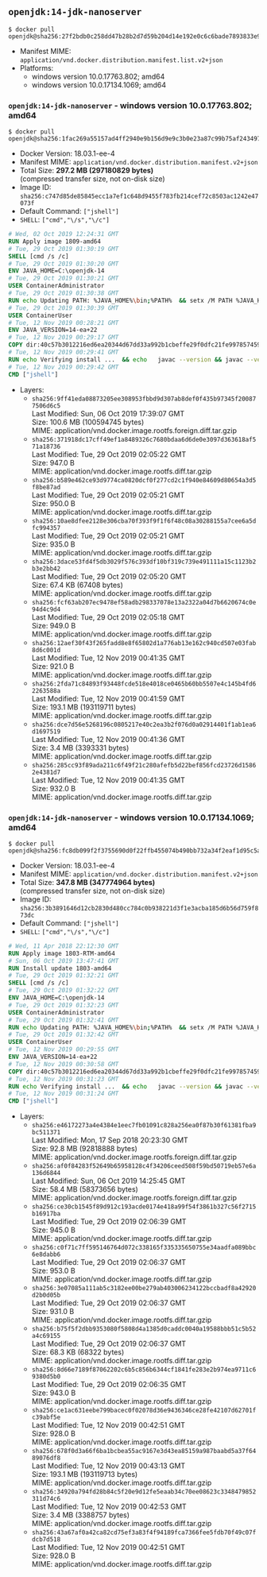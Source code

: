 ## `openjdk:14-jdk-nanoserver`

```console
$ docker pull openjdk@sha256:27f2bdb0c258dd47b28b2d7d59b204d14e192e0c6c6bade7893833e9e95995a8
```

-	Manifest MIME: `application/vnd.docker.distribution.manifest.list.v2+json`
-	Platforms:
	-	windows version 10.0.17763.802; amd64
	-	windows version 10.0.17134.1069; amd64

### `openjdk:14-jdk-nanoserver` - windows version 10.0.17763.802; amd64

```console
$ docker pull openjdk@sha256:1fac269a55157ad4ff2940e9b156d9e9c3b0e23a87c99b75af24349738c9f5b7
```

-	Docker Version: 18.03.1-ee-4
-	Manifest MIME: `application/vnd.docker.distribution.manifest.v2+json`
-	Total Size: **297.2 MB (297180829 bytes)**  
	(compressed transfer size, not on-disk size)
-	Image ID: `sha256:c747d85de85845ecc1a7ef1c648d9455f783fb214cef72c8503ac1242e47073f`
-	Default Command: `["jshell"]`
-	`SHELL`: `["cmd","\/s","\/c"]`

```dockerfile
# Wed, 02 Oct 2019 12:24:31 GMT
RUN Apply image 1809-amd64
# Tue, 29 Oct 2019 01:30:19 GMT
SHELL [cmd /s /c]
# Tue, 29 Oct 2019 01:30:20 GMT
ENV JAVA_HOME=C:\openjdk-14
# Tue, 29 Oct 2019 01:30:21 GMT
USER ContainerAdministrator
# Tue, 29 Oct 2019 01:30:38 GMT
RUN echo Updating PATH: %JAVA_HOME%\bin;%PATH% 	&& setx /M PATH %JAVA_HOME%\bin;%PATH%
# Tue, 29 Oct 2019 01:30:39 GMT
USER ContainerUser
# Tue, 12 Nov 2019 00:28:21 GMT
ENV JAVA_VERSION=14-ea+22
# Tue, 12 Nov 2019 00:29:17 GMT
COPY dir:40c57b3012216ed6ea20344d67dd33a992b1cbeffe29f0dfc21fe9978574599b in C:\openjdk-14 
# Tue, 12 Nov 2019 00:29:41 GMT
RUN echo Verifying install ... 	&& echo   javac --version && javac --version 	&& echo   java --version && java --version
# Tue, 12 Nov 2019 00:29:42 GMT
CMD ["jshell"]
```

-	Layers:
	-	`sha256:9ff41eda08873205ee308953fbbd9d307ab8def0f435b97345f200877506d6c5`  
		Last Modified: Sun, 06 Oct 2019 17:39:07 GMT  
		Size: 100.6 MB (100594745 bytes)  
		MIME: application/vnd.docker.image.rootfs.foreign.diff.tar.gzip
	-	`sha256:371918dc17cff49ef1a8489326c7680bdaa6d6de0e3097d363618af571a18736`  
		Last Modified: Tue, 29 Oct 2019 02:05:22 GMT  
		Size: 947.0 B  
		MIME: application/vnd.docker.image.rootfs.diff.tar.gzip
	-	`sha256:b589e462ce93d9774ca0820dcf0f277cd2c1f940e84609d80654a3d5f8be87ad`  
		Last Modified: Tue, 29 Oct 2019 02:05:21 GMT  
		Size: 950.0 B  
		MIME: application/vnd.docker.image.rootfs.diff.tar.gzip
	-	`sha256:10ae8dfee2128e306cba70f393f9f1f6f48c08a30288155a7cee6a5dfc994357`  
		Last Modified: Tue, 29 Oct 2019 02:05:21 GMT  
		Size: 935.0 B  
		MIME: application/vnd.docker.image.rootfs.diff.tar.gzip
	-	`sha256:3dace53fd4f5db3029f576c393df10bf319c739e491111a15c1123b2b3e2bb42`  
		Last Modified: Tue, 29 Oct 2019 02:05:20 GMT  
		Size: 67.4 KB (67408 bytes)  
		MIME: application/vnd.docker.image.rootfs.diff.tar.gzip
	-	`sha256:fcf63ab207ec9478ef58adb298337078e13a2322a04d7b6620674c0e94d4c9d4`  
		Last Modified: Tue, 29 Oct 2019 02:05:18 GMT  
		Size: 949.0 B  
		MIME: application/vnd.docker.image.rootfs.diff.tar.gzip
	-	`sha256:12aef30f43f265fadd8e8f65802d1a776ab13e162c940cd507e03fab8d6c001d`  
		Last Modified: Tue, 12 Nov 2019 00:41:35 GMT  
		Size: 921.0 B  
		MIME: application/vnd.docker.image.rootfs.diff.tar.gzip
	-	`sha256:2fda71c84893f93448fcde518e4018ce0465b60bb5507e4c145b4fd62263588a`  
		Last Modified: Tue, 12 Nov 2019 00:41:59 GMT  
		Size: 193.1 MB (193119711 bytes)  
		MIME: application/vnd.docker.image.rootfs.diff.tar.gzip
	-	`sha256:dce7d56e5268196c0805217e40c2ea3b2f076d0a02914401f1ab1ea6d1697519`  
		Last Modified: Tue, 12 Nov 2019 00:41:36 GMT  
		Size: 3.4 MB (3393331 bytes)  
		MIME: application/vnd.docker.image.rootfs.diff.tar.gzip
	-	`sha256:285cc93f89ada211c6f49f21c280afefb5d22bef856fcd23726d15862e4381d7`  
		Last Modified: Tue, 12 Nov 2019 00:41:35 GMT  
		Size: 932.0 B  
		MIME: application/vnd.docker.image.rootfs.diff.tar.gzip

### `openjdk:14-jdk-nanoserver` - windows version 10.0.17134.1069; amd64

```console
$ docker pull openjdk@sha256:fc8db099f2f3755690d0f22ffb455074b490bb732a34f2eaf1d95c5abc92dc5d
```

-	Docker Version: 18.03.1-ee-4
-	Manifest MIME: `application/vnd.docker.distribution.manifest.v2+json`
-	Total Size: **347.8 MB (347774964 bytes)**  
	(compressed transfer size, not on-disk size)
-	Image ID: `sha256:3b3891646d12cb2830d480cc784c0b938221d3f1e3acba185d6b56d759f873dc`
-	Default Command: `["jshell"]`
-	`SHELL`: `["cmd","\/s","\/c"]`

```dockerfile
# Wed, 11 Apr 2018 22:12:30 GMT
RUN Apply image 1803-RTM-amd64
# Sun, 06 Oct 2019 13:47:41 GMT
RUN Install update 1803-amd64
# Tue, 29 Oct 2019 01:32:21 GMT
SHELL [cmd /s /c]
# Tue, 29 Oct 2019 01:32:22 GMT
ENV JAVA_HOME=C:\openjdk-14
# Tue, 29 Oct 2019 01:32:23 GMT
USER ContainerAdministrator
# Tue, 29 Oct 2019 01:32:41 GMT
RUN echo Updating PATH: %JAVA_HOME%\bin;%PATH% 	&& setx /M PATH %JAVA_HOME%\bin;%PATH%
# Tue, 29 Oct 2019 01:32:42 GMT
USER ContainerUser
# Tue, 12 Nov 2019 00:29:55 GMT
ENV JAVA_VERSION=14-ea+22
# Tue, 12 Nov 2019 00:30:58 GMT
COPY dir:40c57b3012216ed6ea20344d67dd33a992b1cbeffe29f0dfc21fe9978574599b in C:\openjdk-14 
# Tue, 12 Nov 2019 00:31:23 GMT
RUN echo Verifying install ... 	&& echo   javac --version && javac --version 	&& echo   java --version && java --version
# Tue, 12 Nov 2019 00:31:24 GMT
CMD ["jshell"]
```

-	Layers:
	-	`sha256:e46172273a4e4384e1eec7fb01091c828a256ea0f87b30f61381fba9bc511371`  
		Last Modified: Mon, 17 Sep 2018 20:23:30 GMT  
		Size: 92.8 MB (92818888 bytes)  
		MIME: application/vnd.docker.image.rootfs.foreign.diff.tar.gzip
	-	`sha256:af0f84283f52649b65958128c4f34206ceed508f59bd50719eb57e6a136d6844`  
		Last Modified: Sun, 06 Oct 2019 14:25:45 GMT  
		Size: 58.4 MB (58373656 bytes)  
		MIME: application/vnd.docker.image.rootfs.foreign.diff.tar.gzip
	-	`sha256:ce30cb1545f89d912c193acde0174e418a99f54f3861b327c56f2715b16917ba`  
		Last Modified: Tue, 29 Oct 2019 02:06:39 GMT  
		Size: 945.0 B  
		MIME: application/vnd.docker.image.rootfs.diff.tar.gzip
	-	`sha256:c0f71c7ff595146764d072c338165f335335650755e34aadfa089bbc6e8dabb6`  
		Last Modified: Tue, 29 Oct 2019 02:06:37 GMT  
		Size: 953.0 B  
		MIME: application/vnd.docker.image.rootfs.diff.tar.gzip
	-	`sha256:3e07085a111ab5c3182ee00be279ab403006234122bccbadf8a42920d2b0d05b`  
		Last Modified: Tue, 29 Oct 2019 02:06:37 GMT  
		Size: 931.0 B  
		MIME: application/vnd.docker.image.rootfs.diff.tar.gzip
	-	`sha256:b75f5f2dbb9353080f5808d4a1385d0caddc0040a19588bbb51c5b52a4c69155`  
		Last Modified: Tue, 29 Oct 2019 02:06:37 GMT  
		Size: 68.3 KB (68322 bytes)  
		MIME: application/vnd.docker.image.rootfs.diff.tar.gzip
	-	`sha256:8d66e7189f87062202c6b5c856b6344cf1841fe283e2b974ea9711c69380d5b0`  
		Last Modified: Tue, 29 Oct 2019 02:06:35 GMT  
		Size: 943.0 B  
		MIME: application/vnd.docker.image.rootfs.diff.tar.gzip
	-	`sha256:ce1ac631eebe799bacec0f02078d36e9436346ce28fe42107d62701fc39abf5e`  
		Last Modified: Tue, 12 Nov 2019 00:42:51 GMT  
		Size: 928.0 B  
		MIME: application/vnd.docker.image.rootfs.diff.tar.gzip
	-	`sha256:678f0d3a66f6ba1bcbea55ac9167e3d43ea85159a987baabd5a37f6489076df8`  
		Last Modified: Tue, 12 Nov 2019 00:43:13 GMT  
		Size: 193.1 MB (193119713 bytes)  
		MIME: application/vnd.docker.image.rootfs.diff.tar.gzip
	-	`sha256:34920a794fd28b84c5f20e9d12fe5eaab34c70ee08623c3348479852311d74c6`  
		Last Modified: Tue, 12 Nov 2019 00:42:53 GMT  
		Size: 3.4 MB (3388757 bytes)  
		MIME: application/vnd.docker.image.rootfs.diff.tar.gzip
	-	`sha256:43a67af0a42ca82cd75ef3a83f4f94189fca7366fee5fdb70f49c07fdcb7d518`  
		Last Modified: Tue, 12 Nov 2019 00:42:51 GMT  
		Size: 928.0 B  
		MIME: application/vnd.docker.image.rootfs.diff.tar.gzip
